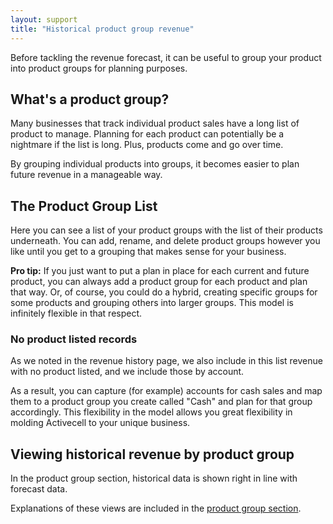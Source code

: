 ```yaml
---
layout: support
title: "Historical product group revenue"
---
```


Before tackling the revenue forecast, it can be useful to group your product into product groups for planning purposes.

## What's a product group?

Many businesses that track individual product sales have a long list of product to manage. Planning for each product can potentially be a nightmare if the list is long. Plus, products come and go over time.

By grouping individual products into groups, it becomes easier to plan future revenue in a manageable way.

## The Product Group List

<!-- screenshot -->

Here you can see a list of your product groups with the list of their products underneath. You can add, rename, and delete product groups however you like until you get to a grouping that makes sense for your business.

**Pro tip:** If you just want to put a plan in place for each current and future product, you can always add a product group for each product and plan that way. Or, of course, you could do a hybrid, creating specific groups for some products and grouping others into larger groups. This model is infinitely flexible in that respect.

### No product listed records

As we noted in the revenue history page, we also include in this list revenue with no product listed, and we include those by account.

As a result, you can capture (for example) accounts for cash sales and map them to a product group you create called "Cash" and plan for that group accordingly. This flexibility in the model allows you great flexibility in molding Activecell to your unique business.

## Viewing historical revenue by product group

In the product group section, historical data is shown right in line with forecast data.

<!-- screenshot -->

Explanations of these views are included in the [product group section]().